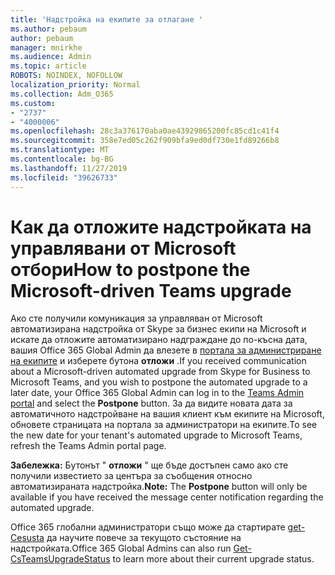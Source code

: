 ```yaml
---
title: 'Надстройка на екипите за отлагане '
ms.author: pebaum
author: pebaum
manager: mnirkhe
ms.audience: Admin
ms.topic: article
ROBOTS: NOINDEX, NOFOLLOW
localization_priority: Normal
ms.collection: Adm_O365
ms.custom:
- "2737"
- "4000006"
ms.openlocfilehash: 28c3a376170aba0ae43929865200fc85cd1c41f4
ms.sourcegitcommit: 358e7ed05c262f909bfa9ed0df730e1fd89266b8
ms.translationtype: MT
ms.contentlocale: bg-BG
ms.lasthandoff: 11/27/2019
ms.locfileid: "39626733"
---
```

# <a name="how-to-postpone-the-microsoft-driven-teams-upgrade"></a><span data-ttu-id="2d8cf-102">Как да отложите надстройката на управлявани от Microsoft отбори</span><span class="sxs-lookup"><span data-stu-id="2d8cf-102">How to postpone the Microsoft-driven Teams upgrade</span></span>

<span data-ttu-id="2d8cf-103">Ако сте получили комуникация за управляван от Microsoft автоматизирана надстройка от Skype за бизнес екипи на Microsoft и искате да отложите автоматизирано надграждане до по-късна дата, вашия Office 365 Global Admin да влезете в [портала за администриране на екипите](https://admin.teams.microsoft.com/dashboard) и изберете бутона **отложи** .</span><span class="sxs-lookup"><span data-stu-id="2d8cf-103">If you received communication about a Microsoft-driven automated upgrade from Skype for Business to Microsoft Teams, and you wish to postpone the automated upgrade to a later date, your Office 365 Global Admin can log in to the [Teams Admin portal](https://admin.teams.microsoft.com/dashboard) and select the **Postpone** button.</span></span> <span data-ttu-id="2d8cf-104">За да видите новата дата за автоматичното надстройване на вашия клиент към екипите на Microsoft, обновете страницата на портала за администратори на екипите.</span><span class="sxs-lookup"><span data-stu-id="2d8cf-104">To see the new date for your tenant's automated upgrade to Microsoft Teams, refresh the Teams Admin portal page.</span></span>

<span data-ttu-id="2d8cf-105">**Забележка:** Бутонът " **отложи** " ще бъде достъпен само ако сте получили известието за центъра за съобщения относно автоматизираната надстройка.</span><span class="sxs-lookup"><span data-stu-id="2d8cf-105">**Note:** The **Postpone** button will only be available if you have received the message center notification regarding the automated upgrade.</span></span> 

<span data-ttu-id="2d8cf-106">Office 365 глобални администратори също може да стартирате [get-Cesusta](https://docs.microsoft.com/powershell/module/skype/get-csteamsupgradestatus?view=skype-ps) да научите повече за текущото състояние на надстройката.</span><span class="sxs-lookup"><span data-stu-id="2d8cf-106">Office 365 Global Admins can also run [Get-CsTeamsUpgradeStatus](https://docs.microsoft.com/powershell/module/skype/get-csteamsupgradestatus?view=skype-ps) to learn more about their current upgrade status.</span></span> 